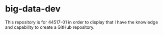 # big-data-dev
This repository is for 44517-01 in order to display that I have the knowledge and capability to create a GitHub repository. 
